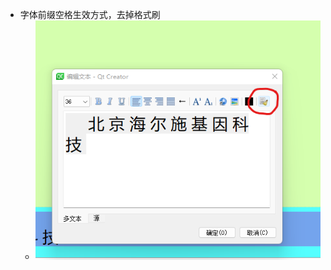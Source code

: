 - 字体前缀空格生效方式，去掉格式刷
	- ![a67512919f7f5b80e00533f4a2273ac6.png](../../../_resources/a67512919f7f5b80e00533f4a2273ac6.png)
